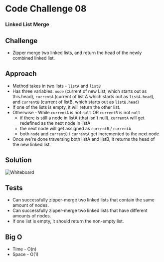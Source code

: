 # Code Challenge 08
### Linked List Merge

## Challenge
* Zipper merge two linked lists, and return the head of the newly combined linked list.

## Approach
* Method takes in two lists - `listA` and `listB`
* Has three variables: `node` (current of new List, which starts out as this.head), `currentA` (current of list A which starts out as `listA.head`), and `currentB` (current of listB, which starts out as `listB.head`)
* If one of the lists is empty, it will return the other list.
* Otherwise - While `currentA` is not `null` OR `currentB` is not `null`
  * if there is still a node in listA (that isn't null), `currentA` will get redefined as the next node in listA
  * the next node will get assigned as `currentB` / `currentA`
  * both `node` and `currentB` / `currentA` get incremented to the next node
* Once we're done traversing both listA and listB, it returns the head of the new linked list.

## Solution
![Whiteboard](whiteboard.jpg)

## Tests
* Can successfully zipper-merge two linked lists that contain the same amount of nodes.
* Can successfully zipper-merge two linked lists that have different amounts of nodes.
* If one list is empty, it should return the non-empty list.

## Big O
* Time - O(n)
* Space - O(1)
